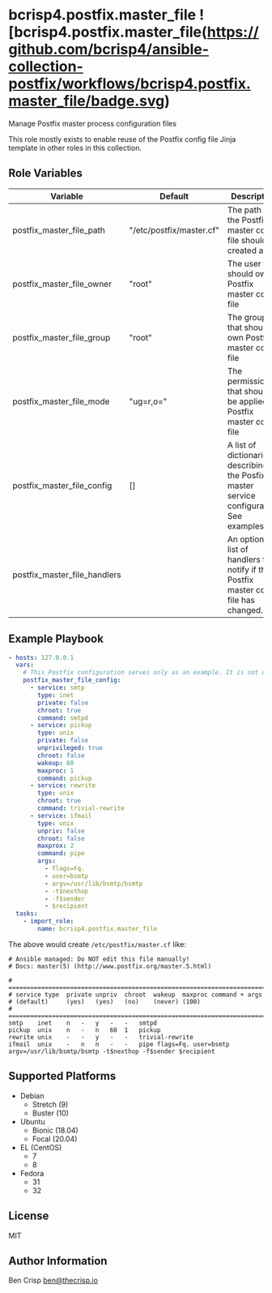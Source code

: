 # bcrisp4.postfix.master_file ![bcrisp4.postfix.master_file(https://github.com/bcrisp4/ansible-collection-postfix/workflows/bcrisp4.postfix.master_file/badge.svg)

Manage Postfix master process configuration files

This role mostly exists to enable reuse of the Postfix config file Jinja template in other roles in this collection.

## Role Variables

| Variable | Default | Description |
|-|-|-|
| postfix_master_file_path | "/etc/postfix/master.cf" | The path that the Postfix master config file should be created at |
| postfix_master_file_owner | "root" | The user that should own Postfix master config file |
| postfix_master_file_group | "root" | The group that should own Postfix master config file |
| postfix_master_file_mode | "ug=r,o=" | The permissions that should be applied to Postfix master config file |
| postfix_master_file_config | [] | A list of dictionaries describing the Posfix master service configuration. See examples |
| postfix_master_file_handlers |  | An optional list of handlers to notify if the Postfix master config file has changed. |

## Example Playbook

```yaml
- hosts: 127.0.0.1
  vars:
    # This Postfix configuration serves only as an example. It is not complete.
    postfix_master_file_config:
      - service: smtp 
        type: inet
        private: false
        chroot: true
        command: smtpd
      - service: pickup
        type: unix
        private: false
        unprivileged: true
        chroot: false
        wakeup: 60
        maxproc: 1
        command: pickup
      - service: rewrite
        type: unix
        chroot: true
        command: trivial-rewrite
      - service: ifmail
        type: unix
        unpriv: false
        chroot: false
        maxprox: 2
        command: pipe
        args:
          - flags=Fq.
          - user=bsmtp
          - argv=/usr/lib/bsmtp/bsmtp
          - -t$nexthop
          - -f$sender
          - $recipient
  tasks:
    - import_role:
        name: bcrisp4.postfix.master_file

```
The above would create `/etc/postfix/master.cf` like:
```
# Ansible managed: Do NOT edit this file manually!
# Docs: master(5) (http://www.postfix.org/master.5.html)

# ==========================================================================
# service type  private unpriv  chroot  wakeup  maxproc command + args
# (default)     (yes)   (yes)   (no)    (never) (100)
# ==========================================================================
smtp	inet	n	-	y	-	-	smtpd
pickup	unix	n	-	n	60	1	pickup
rewrite	unix	-	-	y	-	-	trivial-rewrite
ifmail	unix	-	n	n	-	-	pipe flags=Fq. user=bsmtp argv=/usr/lib/bsmtp/bsmtp -t$nexthop -f$sender $recipient
```

## Supported Platforms

- Debian
  - Stretch (9)
  - Buster (10)
- Ubuntu
  - Bionic (18.04)
  - Focal (20.04)
- EL (CentOS)
  - 7
  - 8
- Fedora
  - 31
  - 32

## License

MIT

## Author Information

Ben Crisp <ben@thecrisp.io>
